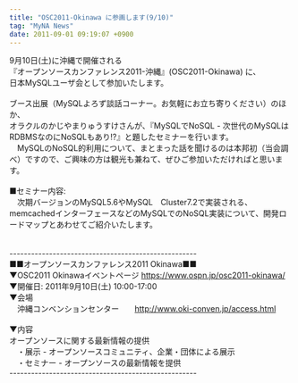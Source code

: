 ```yaml
---
title: "OSC2011-Okinawa に参画します(9/10)"
tag: "MyNA News"
date: 2011-09-01 09:19:07 +0900
---
```


9月10日(土)に沖縄で開催される<br>
『オープンソースカンファレンス2011-沖縄』(OSC2011-Okinawa) に、<br>
日本MySQLユーザ会として参加いたします。<br>
<br>
ブース出展（MySQLよろず談話コーナー。お気軽にお立ち寄りください）のほか、<br>
オラクルのかじやまりゅうすけさんが、『MySQLでNoSQL - 次世代のMySQLはRDBMSなのにNoSQLもあり!?』と題したセミナーを行います。<br>
　MySQLのNoSQL的利用について、まとまった話を聞けるのは本邦初（当会調べ）ですので、ご興味の方は観光も兼ねて、ぜひご参加いただければと思います。<br>
<br>
■セミナー内容: <br>
　次期バージョンのMySQL5.6やMySQL　Cluster7.2で実装される、memcachedインターフェースなどのMySQLでのNoSQL実装について、開発ロードマップとあわせてご紹介いたします。<br>
<br>
<br>
----------------------------------------------------<br>
■■オープンソースカンファレンス2011 Okinawa■■<br>
▼OSC2011 Okinawaイベントページ https://www.ospn.jp/osc2011-okinawa/<br>
▼開催日: 2011年9月10日(土) 10:00-17:00<br>
▼会場<br>
　沖縄コンベンションセンター　　http://www.oki-conven.jp/access.html<br>
<br>
▼内容<br>
オープンソースに関する最新情報の提供<br>
　・展示 - オープンソースコミュニティ、企業・団体による展示<br>
　・セミナー - オープンソースの最新情報を提供<br>
----------------------------------------------------<br>
<br>
<br>
<br>
<br>
